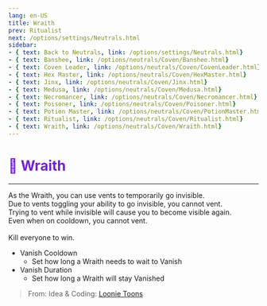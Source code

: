 ```yaml
---
lang: en-US
title: Wraith
prev: Ritualist
next: /options/settings/Neutrals.html
sidebar:
- { text: Back to Neutrals, link: /options/settings/Neutrals.html}
- { text: Banshee, link: /options/neutrals/Coven/Banshee.html}
- { text: Coven Leader, link: /options/neutrals/Coven/CovenLeader.html}
- { text: Hex Master, link: /options/neutrals/Coven/HexMaster.html}
- { text: Jinx, link: /options/neutrals/Coven/Jinx.html}
- { text: Medusa, link: /options/neutrals/Coven/Medusa.html} 
- { text: Necromancer, link: /options/neutrals/Coven/Necromancer.html}
- { text: Poisoner, link: /options/neutrals/Coven/Poisoner.html}
- { text: Potion Master, link: /options/neutrals/Coven/PotionMaster.html}
- { text: Ritualist, link: /options/neutrals/Coven/Ritualist.html}
- { text: Wraith, link: /options/neutrals/Coven/Wraith.html}
---
```


# <font color="#7223da">🩻 <b>Wraith</b></font> <Badge text="Coven" type="tip" vertical="middle"/>
---

As the Wraith, you can use vents to temporarily go invisible.<br>
Due to vents toggling your ability to go invisible, you cannot vent.<br>
Trying to vent while invisible will cause you to become visible again.<br>
Even when on cooldown, you cannot vent.<br><br>
Kill everyone to win.
* Vanish Cooldown
  * Set how long a Wraith needs to wait to Vanish
* Vanish Duration
  * Set how long a Wraith will stay Vanished

> From: Idea & Coding: [Loonie Toons](https://github.com/Loonie-Toons)